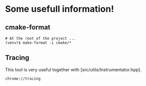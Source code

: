 # Some usefull information!

## cmake-format
```
# At the root of the project ...
(venv)$ make-format -i cmake/*
```
## Tracing
This tool is very useful together with [src/utils/Instrumentator.hpp].
```
chrome://tracing
```
